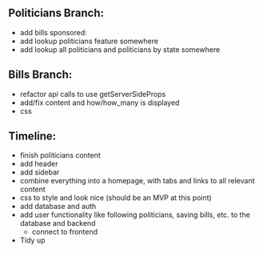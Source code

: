 ## Politicians Branch:

 - add bills sponsored:
- add lookup politicians feature somewhere
- add lookup all politicians and politicians by state somewhere

## Bills Branch:
- refactor api calls to use getServerSideProps
- add/fix content and how/how_many is displayed
- css


## Timeline:
- finish politicians content
- add header
- add sidebar
- combine everything into a homepage, with tabs and links to all relevant content
- css to style and look nice (should be an MVP at this point)
- add database and auth
- add user functionality like following politicians, saving bills, etc. to the database and backend
  - connect to frontend
- Tidy up